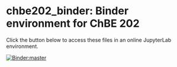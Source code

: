 # chbe202_binder: Binder environment for ChBE 202

Click the button below to access these files in an online JupyterLab environment.

[![Binder:master](https://mybinder.org/badge_logo.svg)](https://mybinder.org/v2/gh/neagan01/chbe202_binder/HEAD)